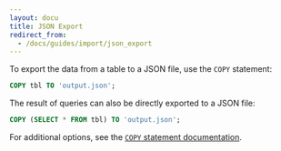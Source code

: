 ```yaml
---
layout: docu
title: JSON Export
redirect_from:
  - /docs/guides/import/json_export
---
```


To export the data from a table to a JSON file, use the `COPY` statement:

```sql
COPY tbl TO 'output.json';
```

The result of queries can also be directly exported to a JSON file:

```sql
COPY (SELECT * FROM tbl) TO 'output.json';
```

For additional options, see the [`COPY` statement documentation](../../sql/statements/copy).
